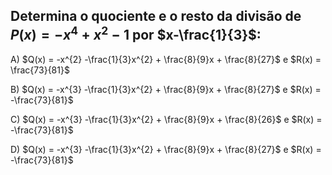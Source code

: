 ## Determina o quociente e o resto da divisão de $P(x) = -x^{4}+x^{2}-1$ por $x-\frac{1}{3}$: 

A) $Q(x) = -x^{2} -\frac{1}{3}x^{2} + \frac{8}{9}x + \frac{8}{27}$ e $R(x) = \frac{73}{81}$

B) $Q(x) = -x^{3} -\frac{1}{3}x^{2} + \frac{8}{9}x + \frac{8}{27}$ e $R(x) = -\frac{73}{81}$ 

C) $Q(x) = -x^{3} -\frac{1}{3}x^{2} + \frac{8}{9}x + \frac{8}{26}$ e $R(x) = -\frac{73}{81}$

D) $Q(x) = -x^{3} -\frac{1}{3}x^{2} + \frac{8}{9}x + \frac{8}{27}$ e $R(x) = -\frac{73}{81}$
